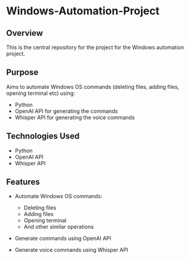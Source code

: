 # Windows-Automation-Project

## Overview
This is the central repository for the project for the Windows automation project.

## Purpose
Aims to automate Windows OS commands (deleting files, adding files, opening terminal etc) using:
- Python  
- OpenAI API for generating the commands  
- Whisper API for generating the voice commands  

## Technologies Used
- Python  
- OpenAI API  
- Whisper API  

## Features
- Automate Windows OS commands:
  - Deleting files  
  - Adding files  
  - Opening terminal  
  - And other similar operations  

- Generate commands using OpenAI API  
- Generate voice commands using Whisper API 
